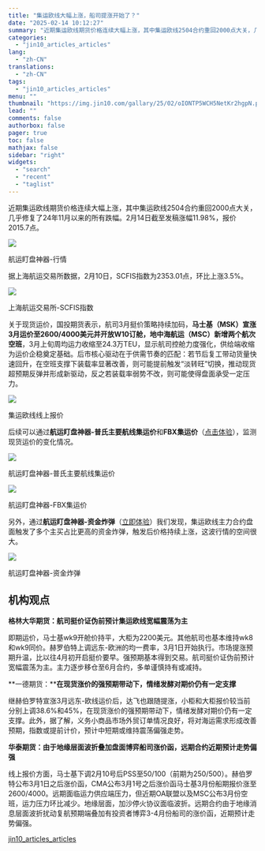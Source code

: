 ```yaml
---
title: "集运欧线大幅上涨，船司提涨开始了？"
date: "2025-02-14 10:12:27"
summary: "近期集运欧线期货价格连续大幅上涨，其中集运欧线2504合约重回2000点大关，几乎修复了24年11月..."
categories:
  - "jin10_articles_articles"
lang:
  - "zh-CN"
translations:
  - "zh-CN"
tags:
  - "jin10_articles_articles"
menu: ""
thumbnail: "https://img.jin10.com/gallary/25/02/oIONTP5WCH5NetKr2hgpN.png/lite"
lead: ""
comments: false
authorbox: false
pager: true
toc: false
mathjax: false
sidebar: "right"
widgets:
  - "search"
  - "recent"
  - "taglist"
---
```


近期集运欧线期货价格连续大幅上涨，其中集运欧线2504合约重回2000点大关，几乎修复了24年11月以来的所有跌幅。2月14日截至发稿涨幅11.98%，报价2015.7点。

![](https://img.jin10.com/news/25/02/vIOYfkd5zRnr7Y9LPFIep.png)

航运盯盘神器-行情


据上海航运交易所数据，2月10日，SCFIS指数为2353.01点，环比上涨3.5%。

![](https://img.jin10.com/news/25/02/H97pWlf3y0w0deKiuumTr.png)

上海航运交易所-SCFIS指数


关于现货运价，国投期货表示，航司3月挺价策略持续加码，**马士基（MSK）宣涨3月运价至2600/4000美元并开放W10订舱，地中海航运（MSC）新增两个航次空班**，3月上旬周均运力收缩至24.3万TEU，显示航司控舱力度强化，供给端收缩为运价企稳奠定基础。后市核心驱动在于供需节奏的匹配：若节后复工带动货量快速回升，在空班支撑下装载率显著改善，则可能提前触发“淡转旺”切换，推动现货超预期反弹并形成新驱动，反之若装载率弱势不改，则可能使得盘面承受一定压力。

![](https://img.jin10.com/news/25/02/p3lxqNkODvxMr40BBCQfN.png)

集运欧线线上报价


后续可以通过**航运盯盘神器-普氏主要航线集运价**和**FBX集运价**（[点击体验](https://qihuo.jin10.com/vip/watch/index.html?from=qihuoWeb&group_id=qh_ec_monitor#/desktop)），监测现货运价的变化情况。

![](https://img.jin10.com/news/25/02/wUPS5qSd5EXG5OzjPbLex.png)

航运盯盘神器-普氏主要航线集运价



![](https://img.jin10.com/news/25/02/ILVbvq062AUQrn6Um6UHd.png)

航运盯盘神器-FBX集运价


另外，通过**航运盯盘神器-资金炸弹**（[立即体验](https://qihuo.jin10.com/vip/watch/index.html?from=qihuoWeb&group_id=qh_ec_monitor#/desktop)）我们发现，集运欧线主力合约盘面触发了多个主买占比更高的资金炸弹，触发后价格持续上涨，这波行情的空间很大。

![](https://img.jin10.com/news/25/02/vtA4D1ltMg20bNfNoIWZv.png)

航运盯盘神器-资金炸弹


机构观点
----

**格林大华期货：航司挺价证伪前预计集运欧线宽幅震荡为主**

即期运价，马士基wk9开舱价持平，大柜为2200美元。其他航司也基本维持wk8和wk9同价。赫罗伯特上调远东-欧洲的均一费率，3月1日开始执行。市场提涨预期升温，比以往4月初开启挺价要早。强预期基本得到交易。航司挺价证伪前预计宽幅震荡为主。主力逐步移仓至6月合约，多单谨慎持有或减持。

**一德期货：****在现货涨价的强预期带动下，情绪发酵对期价仍有一定支撑**

继赫伯罗特宣涨3月远东-欧线运价后，达飞也跟随提涨，小柜和大柜报价较当前分别上调38.6%和45%，在现货涨价的强预期带动下，情绪发酵对期价仍有一定支撑。此外，据了解，义务小商品市场外贸订单情况良好，将对海运需求形成改善预期，指数或提前计价，预计中短期或维持震荡偏强走势。

**华泰期货：由于地缘层面波折叠加盘面博弈船司涨价函，远期合约近期预计走势偏强**

线上报价方面，马士基下调2月10号后PSS至50/100（前期为250/500）。赫伯罗特公布3月1日之后涨价函，CMA公布3月1号之后涨价函马士基3月份船期报价涨至2600/4000。远期面临运力供应端压力，但近期OA联盟以及MSC公布3月份空班，运力压力环比减少。地缘层面，加沙停火协议面临波折。远期合约由于地缘消息层面波折扰动复航预期端叠加有投资者博弈3-4月份船司的涨价函，近期预计走势偏强。

[jin10_articles_articles](https://xnews.jin10.com/details/163186)
